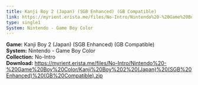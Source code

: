 ```yaml
---
title: Kanji Boy 2 (Japan) (SGB Enhanced) (GB Compatible)
link: https://myrient.erista.me/files/No-Intro/Nintendo%20-%20Game%20Boy%20Color/Kanji%20Boy%202%20(Japan)%20(SGB%20Enhanced)%20(GB%20Compatible).zip
type: single1
System: Nintendo - Game Boy Color
---
```

<b>Game:</b> Kanji Boy 2 (Japan) (SGB Enhanced) (GB Compatible)<br>
<b>System:</b> Nintendo - Game Boy Color<br>
<b>Collection:</b> No-Intro<br>
<b>Download:</b> https://myrient.erista.me/files/No-Intro/Nintendo%20-%20Game%20Boy%20Color/Kanji%20Boy%202%20(Japan)%20(SGB%20Enhanced)%20(GB%20Compatible).zip